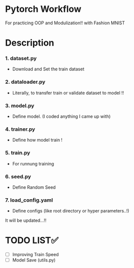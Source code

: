 # Pytorch Workflow
For practicing OOP and Modulization!! with Fashion MNIST

# Description
### 1. **dataset.py**  
- Download and Set the train dataset 

### 2. **dataloader.py**
- Literally, to transfer train or validate dataset to model !!

### 3. **model.py**
- Define model. (I coded anything I came up with)

### 4. **trainer.py**
- Define how model train !

### 5. **train.py**
- For runnung training

### 6. **seed.py**
- Define Random Seed

### 7. **load_config.yaml**
- Define configs (like root directory or hyper parameters..!)

It will be updated...!!

# TODO LIST✅
- [ ] Improving Train Speed
- [ ] Model Save (utils.py)